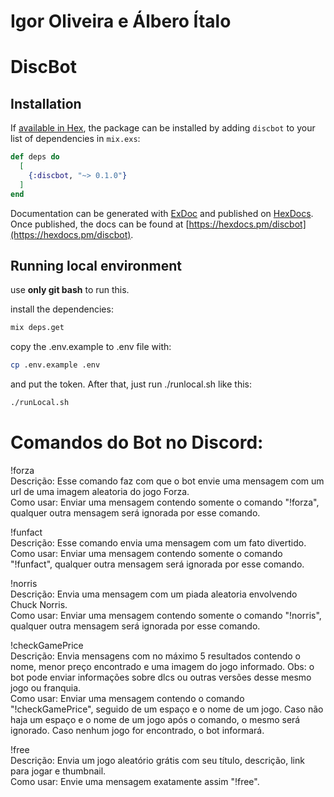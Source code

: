 # Igor Oliveira e Álbero Ítalo

# DiscBot

## Installation

If [available in Hex](https://hex.pm/docs/publish), the package can be installed
by adding `discbot` to your list of dependencies in `mix.exs`:

```elixir
def deps do
  [
    {:discbot, "~> 0.1.0"}
  ]
end
```

Documentation can be generated with [ExDoc](https://github.com/elixir-lang/ex_doc)
and published on [HexDocs](https://hexdocs.pm). Once published, the docs can
be found at [https://hexdocs.pm/discbot](https://hexdocs.pm/discbot).

## Running local environment

use **only git bash** to run this.

install the dependencies:

```bash
mix deps.get
```

copy the .env.example to .env file with:

```bash
cp .env.example .env
```

and put the token. After that, just run ./runlocal.sh like this:

```bash
./runLocal.sh
```

# Comandos do Bot no Discord:

!forza\
Descrição: Esse comando faz com que o bot envie uma mensagem com um url de uma imagem aleatoria do jogo Forza.\
Como usar: Enviar uma mensagem contendo somente o comando "!forza", qualquer outra mensagem será ignorada por esse comando.

!funfact\
Descrição: Esse comando envia uma mensagem com um fato divertido.\
Como usar: Enviar uma mensagem contendo somente o comando "!funfact", qualquer outra mensagem será ignorada por esse comando.

!norris\
Descrição: Envia uma mensagem com um piada aleatoria envolvendo Chuck Norris.\
Como usar: Enviar uma mensagem contendo somente o comando "!norris", qualquer outra mensagem será ignorada por esse comando.

!checkGamePrice\
Descrição: Envia mensagens com no máximo 5 resultados contendo o nome, menor preço encontrado e uma imagem do jogo informado. Obs: o bot pode enviar informações sobre dlcs ou outras versões desse mesmo jogo ou franquia.\
Como usar: Enviar uma mensagem contendo o comando "!checkGamePrice", seguido de um espaço e o nome de um jogo. Caso não haja um espaço e o nome de um jogo após o comando, o mesmo será ignorado. Caso nenhum jogo for encontrado, o bot informará.

!free\
Descrição: Envia um jogo aleatório grátis com seu título, descrição, link para jogar e thumbnail.\
Como usar: Envie uma mensagem exatamente assim "!free".